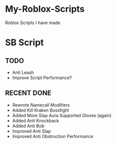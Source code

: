 # My-Roblox-Scripts
Roblox Scripts I have made

# SB Script
## TODO
 - Anti Leash
 - Improve Script Performance?

## RECENT DONE
 - Rewrote Namecall Modifiers
 - Added Kill Kraken Bossfight
 - Added More Slap Aura Supported Gloves (again)
 - Added Anti Knockback
 - Added Anti Bob
 - Improved Anti Slap
 - Improved Anti Obstruction Performance
